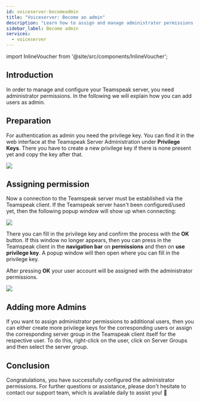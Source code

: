 ```yaml
---
id: voiceserver-becomeadmin
title: "Voiceserver: Become an admin"
description: "Learn how to assign and manage administrator permissions on your Teamspeak server for effective user control and security → Learn more now"
sidebar_label: Become admin
services:
  - voiceserver
---
```


import InlineVoucher from '@site/src/components/InlineVoucher';

## Introduction

In order to manage and configure your Teamspeak server, you need administrator permissions. In the following we will explain how you can add users as admin. 

<InlineVoucher />

## Preparation

For authentication as admin you need the privilege key. You can find it in the web interface at the Teamspeak Server Administration under **Privilege Keys**. There you have to create a new privilege key if there is none present yet and copy the key after that.

![](https://screensaver01.zap-hosting.com/index.php/s/EESWRrqm5rXaPit/preview)



## Assigning permission

Now a connection to the Teamspeak server must be established via the Teamspeak client. If the Teamspeak server hasn't been configured/used yet, then the following popup window will show up when connecting:

![](https://screensaver01.zap-hosting.com/index.php/s/7iwSrfxYKFrGqxT/preview)



There you can fill in the privilege key and confirm the process with the **OK** button. If this window no longer appears, then you can press in the Teamspeak client in the **navigation bar** on **permissions** and then on **use privilege key**. A popup window will then open where you can fill in the privilege key. 


After pressing **OK** your user account will be assigned with the administrator permissions. 


![](https://screensaver01.zap-hosting.com/index.php/s/b4MgfsCMzAc7wD2/preview)


## Adding more Admins

If you want to assign administrator permissions to additional users, then you can either create more privilege keys for the corresponding users or assign the corresponding server group in the Teamspeak client itself for the respective user. To do this, right-click on the user, click on Server Groups and then select the server group. 


## Conclusion

Congratulations, you have successfully configured the administrator permissions. For further questions or assistance, please don't hesitate to contact our support team, which is available daily to assist you! 🙂

<InlineVoucher />
